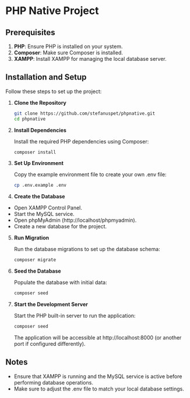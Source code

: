 # PHP Native Project

## Prerequisites

1. **PHP**: Ensure PHP is installed on your system.
2. **Composer**: Make sure Composer is installed.
3. **XAMPP**: Install XAMPP for managing the local database server.

## Installation and Setup

Follow these steps to set up the project:

1. **Clone the Repository**

   ```bash
   git clone https://github.com/stefanuspet/phpnative.git
   cd phpnative

   ```

2. **Install Dependencies**

   Install the required PHP dependencies using Composer:

   ```bash
   composer install
   ```

3. **Set Up Environment**

   Copy the example environment file to create your own .env file:

   ```bash
   cp .env.example .env
   ```

4. **Create the Database**

- Open XAMPP Control Panel.
- Start the MySQL service.
- Open phpMyAdmin (http://localhost/phpmyadmin).
- Create a new database for the project.

5. **Run Migration**

   Run the database migrations to set up the database schema:

   ```bash
   composer migrate
   ```

6. **Seed the Database**

   Populate the database with initial data:

   ```bash
   composer seed
   ```

7. **Start the Development Server**

   Start the PHP built-in server to run the application:

   ```bash
   composer seed
   ```

   The application will be accessible at http://localhost:8000 (or another port if configured differently).

## Notes

- Ensure that XAMPP is running and the MySQL service is active before performing database operations.
- Make sure to adjust the .env file to match your local database settings.
